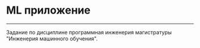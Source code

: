 # ML приложение
___
Задание по дисциплине программная инженерия магистратуры "Инженерия машинного обучения".
